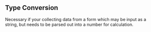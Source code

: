 ## Type Conversion
Necessary if your collecting data from a form which may be input as a string, but needs to be parsed out into a number for calculation.